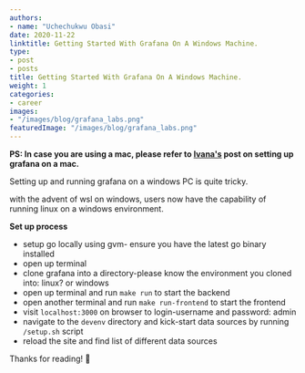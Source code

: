 ```yaml
---
authors:
- name: "Uchechukwu Obasi"
date: 2020-11-22
linktitle: Getting Started With Grafana On A Windows Machine.
type:
- post 
- posts
title: Getting Started With Grafana On A Windows Machine.
weight: 1
categories:
- career
images:
- "/images/blog/grafana_labs.png"
featuredImage: "/images/blog/grafana_labs.png"
---
```


**PS: In case you are using a mac, please refer to [Ivana's](https://medium.com/@ivanahuckova/how-to-contribute-to-grafana-as-junior-dev-c01fe3064502) post on setting up grafana on a mac.**

Setting up and running grafana on a windows PC is quite tricky.

with the advent of wsl on windows, users now have the capability of running linux on a windows environment.

**Set up process**
- setup go locally using gvm- ensure you have the latest go binary installed
- open up terminal 
- clone grafana into a directory-please know the environment you cloned into: linux? or windows
- open up terminal and run `make run` to start the backend
- open another terminal and run `make run-frontend` to start the frontend
- visit `localhost:3000` on browser to login-username and password: admin
- navigate to the `devenv` directory and kick-start data sources by running `/setup.sh` script
- reload the site and find list of different data sources     

Thanks for reading! 🤗

